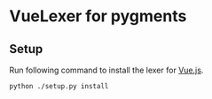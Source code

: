 # VueLexer for pygments

## Setup

Run following command to install the lexer for [Vue.js](https://vuejs.org).

```
python ./setup.py install
```